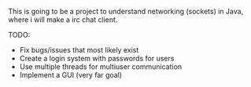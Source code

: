 This is going to be a project to understand networking (sockets) in Java, where i will make a irc chat client.

TODO:
- Fix bugs/issues that most likely exist 
- Create a login system with passwords for users
- Use multiple threads for multiuser communication
- Implement a GUI (very far goal)
